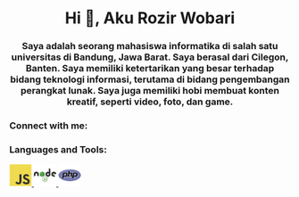 <h1 align="center">Hi 👋, Aku Rozir Wobari</h1>
<h3 align="center">Saya adalah seorang mahasiswa informatika di salah satu universitas di Bandung, Jawa Barat. Saya berasal dari Cilegon, Banten. Saya memiliki ketertarikan yang besar terhadap bidang teknologi informasi, terutama di bidang pengembangan perangkat lunak. Saya juga memiliki hobi membuat konten kreatif, seperti video, foto, dan game.</h3>

<h3 align="left">Connect with me:</h3>
<p align="left">
</p>

<h3 align="left">Languages and Tools:</h3>
<p align="left"> <a href="https://developer.mozilla.org/en-US/docs/Web/JavaScript" target="_blank" rel="noreferrer"> <img src="https://raw.githubusercontent.com/devicons/devicon/master/icons/javascript/javascript-original.svg" alt="javascript" width="40" height="40"/> </a> <a href="https://nodejs.org" target="_blank" rel="noreferrer"> <img src="https://raw.githubusercontent.com/devicons/devicon/master/icons/nodejs/nodejs-original-wordmark.svg" alt="nodejs" width="40" height="40"/> </a> <a href="https://www.php.net" target="_blank" rel="noreferrer"> <img src="https://raw.githubusercontent.com/devicons/devicon/master/icons/php/php-original.svg" alt="php" width="40" height="40"/> </a> </p>
